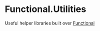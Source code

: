 # Functional.Utilities
Useful helper libraries built over [Functional](https://github.com/JohannesMoersch/Functional)
